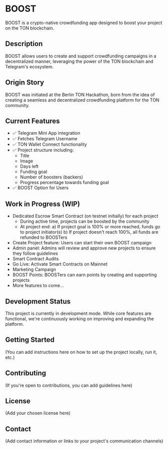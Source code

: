 # BOOST

BOOST is a crypto-native crowdfunding app designed to boost your project on the TON blockchain.

## Description

BOOST allows users to create and support crowdfunding campaigns in a decentralized manner, leveraging the power of the TON blockchain and Telegram's ecosystem.

## Origin Story

BOOST was initiated at the Berlin TON Hackathon, born from the idea of creating a seamless and decentralized crowdfunding platform for the TON community.

## Current Features

- ✅ Telegram Mini App integration
- ✅ Fetches Telegram Username
- ✅ TON Wallet Connect functionality
- ✅ Project structure including:
  - Title
  - Image
  - Days left
  - Funding goal
  - Number of boosters (backers)
  - Progress percentage towards funding goal
- ✅ BOOST Option for Users

## Work in Progress (WIP)

- Dedicated Escrow Smart Contract (on testnet initially) for each project
  - During active time, projects can be boosted by the community
  - At project end:
    a) If project goal is 100% or more reached, funds go to project initiator(s)
    b) If project doesn't reach 100%, all funds are refunded to BOOSTers
- Create Project feature: Users can start their own BOOST campaign
- Admin panel: Admins will review and approve new projects to ensure they follow guidelines
- Smart Contract Audits
- Go Live: Activate Smart Contracts on Mainnet
- Marketing Campaign
- BOOST Points: BOOSTers can earn points by creating and supporting projects
- More features to come...

## Development Status

This project is currently in development mode. While core features are functional, we're continuously working on improving and expanding the platform.

## Getting Started

(You can add instructions here on how to set up the project locally, run it, etc.)

## Contributing

(If you're open to contributions, you can add guidelines here)

## License

(Add your chosen license here)

## Contact

(Add contact information or links to your project's communication channels)
